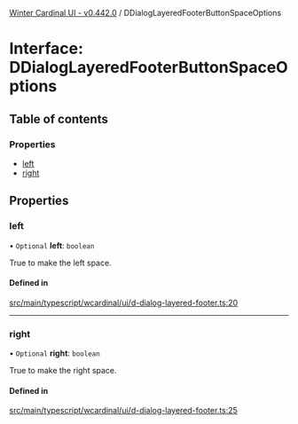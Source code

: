 [Winter Cardinal UI - v0.442.0](../index.md) / DDialogLayeredFooterButtonSpaceOptions

# Interface: DDialogLayeredFooterButtonSpaceOptions

## Table of contents

### Properties

- [left](DDialogLayeredFooterButtonSpaceOptions.md#left)
- [right](DDialogLayeredFooterButtonSpaceOptions.md#right)

## Properties

### left

• `Optional` **left**: `boolean`

True to make the left space.

#### Defined in

[src/main/typescript/wcardinal/ui/d-dialog-layered-footer.ts:20](https://github.com/winter-cardinal/winter-cardinal-ui/blob/v0.442.0/src/main/typescript/wcardinal/ui/d-dialog-layered-footer.ts#L20)

___

### right

• `Optional` **right**: `boolean`

True to make the right space.

#### Defined in

[src/main/typescript/wcardinal/ui/d-dialog-layered-footer.ts:25](https://github.com/winter-cardinal/winter-cardinal-ui/blob/v0.442.0/src/main/typescript/wcardinal/ui/d-dialog-layered-footer.ts#L25)
